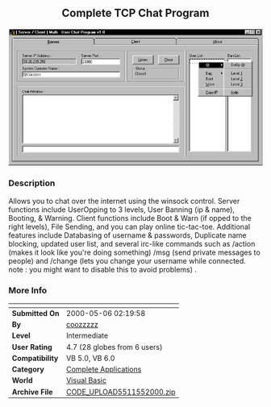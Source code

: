 ﻿<div align="center">

## Complete TCP Chat Program

<img src="PIC200055256103271.gif">
</div>

### Description

Allows you to chat over the internet using the winsock control. Server functions include UserOpping to 3 levels, User Banning (ip & name), Booting, & Warning. Client functions include Boot & Warn (if opped to the right levels), File Sending, and you can play online tic-tac-toe. Additional features include Databasing of username & passwords, Duplicate name blocking, updated user list, and several irc-like commands such as /action (makes it look like you're doing something) /msg (send private messages to people) and /change (lets you change your username while connected. note : you might want to disable this to avoid problems) .
 
### More Info
 


<span>             |<span>
---                |---
**Submitted On**   |2000-05-06 02:19:58
**By**             |[coozzzzz](https://github.com/Planet-Source-Code/PSCIndex/blob/master/ByAuthor/coozzzzz.md)
**Level**          |Intermediate
**User Rating**    |4.7 (28 globes from 6 users)
**Compatibility**  |VB 5\.0, VB 6\.0
**Category**       |[Complete Applications](https://github.com/Planet-Source-Code/PSCIndex/blob/master/ByCategory/complete-applications__1-27.md)
**World**          |[Visual Basic](https://github.com/Planet-Source-Code/PSCIndex/blob/master/ByWorld/visual-basic.md)
**Archive File**   |[CODE\_UPLOAD5511552000\.zip](https://github.com/Planet-Source-Code/coozzzzz-complete-tcp-chat-program__1-7867/archive/master.zip)








